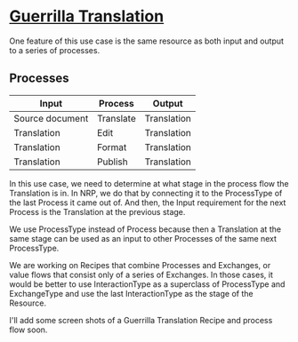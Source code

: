 # [Guerrilla Translation](http://www.guerrillatranslation.org/)

One feature of this use case is the same resource as both input and output to a series of processes.

## Processes

Input  | Process | Output
------------- | ------------- | -----------
Source document  | Translate | Translation
Translation  | Edit | Translation
Translation | Format | Translation
Translation | Publish | Translation

In this use case, we need to determine at what stage in the process flow the Translation is in. 
In NRP, we do that by connecting it to the ProcessType of the last Process it came out of. 
And then, the Input requirement for the next Process is the Translation at the previous stage.

We use ProcessType instead of Process because then a Translation at the same stage 
can be used as an input to other Processes of the same next ProcessType.

We are working on Recipes that combine Processes and Exchanges, 
or value flows that consist only of a series of Exchanges.
In those cases, it would be better to use InteractionType as a superclass of ProcessType and ExchangeType 
and use the last InteractionType as the stage of the Resource.

I'll add some screen shots of a Guerrilla Translation Recipe and process flow soon.
